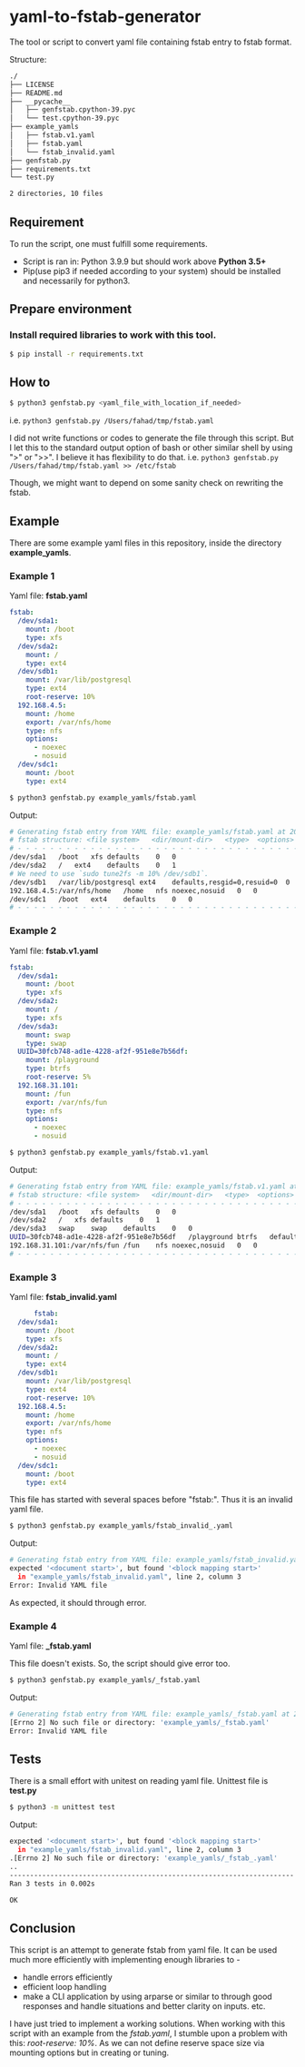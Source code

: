 # yaml-to-fstab-generator
The tool or script to convert yaml file containing fstab entry to fstab format.

Structure:

```bash
./
├── LICENSE
├── README.md
├── __pycache__
│   ├── genfstab.cpython-39.pyc
│   └── test.cpython-39.pyc
├── example_yamls
│   ├── fstab.v1.yaml
│   ├── fstab.yaml
│   └── fstab_invalid.yaml
├── genfstab.py
├── requirements.txt
└── test.py

2 directories, 10 files
```

## Requirement
To run the script, one must fulfill some requirements.
- Script is ran in: Python 3.9.9 but should work above **Python 3.5+**
- Pip(use pip3 if needed according to your system) should be installed and necessarily for python3.

## Prepare environment

### Install required libraries to work with this tool.

```bash
$ pip install -r requirements.txt
```
## How to

```bash
$ python3 genfstab.py <yaml_file_with_location_if_needed>
```

i.e. `python3 genfstab.py /Users/fahad/tmp/fstab.yaml`

I did not write functions or codes to generate the file through this script. But I let this to the standard output option of bash or other similar shell by using ">" or ">>". I believe it has flexibility to do that.
i.e. `python3 genfstab.py /Users/fahad/tmp/fstab.yaml >> /etc/fstab`

Though, we might want to depend on some sanity check on rewriting the fstab.

## Example
There are some example yaml files in this repository, inside the directory **example_yamls**.

### Example 1

Yaml file: **fstab.yaml**

```yaml
fstab:
  /dev/sda1:
    mount: /boot
    type: xfs
  /dev/sda2:
    mount: /
    type: ext4
  /dev/sdb1:
    mount: /var/lib/postgresql
    type: ext4
    root-reserve: 10%
  192.168.4.5:
    mount: /home
    export: /var/nfs/home
    type: nfs
    options:
      - noexec
      - nosuid
  /dev/sdc1:
    mount: /boot
    type: ext4
```

```bash
$ python3 genfstab.py example_yamls/fstab.yaml
```

Output:

```bash
# Generating fstab entry from YAML file: example_yamls/fstab.yaml at 2021-12-17 21:08:47.349057
# fstab structure: <file system>   <dir/mount-dir>   <type>  <options>       <dump>  <pass>
# - - - - - - - - - - - - - - - - - - - - - - - - - - - - - - - - - - - - - - - - - - - - - - - - 
/dev/sda1	/boot	xfs	defaults	0	0
/dev/sda2	/	ext4	defaults	0	1
# We need to use `sudo tune2fs -m 10% /dev/sdb1`.
/dev/sdb1	/var/lib/postgresql	ext4	defaults,resgid=0,resuid=0	0	0
192.168.4.5:/var/nfs/home	/home	nfs	noexec,nosuid	0	0
/dev/sdc1	/boot	ext4	defaults	0	0
# - - - - - - - - - - - - - - - - - - - - - - - - - - - - - - - - - - - - - - - - - - - - - - - -
```

### Example 2

Yaml file: **fstab.v1.yaml**

```yaml
fstab:
  /dev/sda1:
    mount: /boot
    type: xfs
  /dev/sda2:
    mount: /
    type: xfs
  /dev/sda3:
    mount: swap
    type: swap
  UUID=30fcb748-ad1e-4228-af2f-951e8e7b56df:
    mount: /playground
    type: btrfs
    root-reserve: 5%
  192.168.31.101:
    mount: /fun
    export: /var/nfs/fun
    type: nfs
    options:
      - noexec
      - nosuid
```

```bash
$ python3 genfstab.py example_yamls/fstab.v1.yaml
```

Output:

```bash
# Generating fstab entry from YAML file: example_yamls/fstab.v1.yaml at 2021-12-17 21:11:22.244075
# fstab structure: <file system>   <dir/mount-dir>   <type>  <options>       <dump>  <pass>
# - - - - - - - - - - - - - - - - - - - - - - - - - - - - - - - - - - - - - - - - - - - - - - - - 
/dev/sda1	/boot	xfs	defaults	0	0
/dev/sda2	/	xfs	defaults	0	1
/dev/sda3	swap	swap	defaults	0	0
UUID=30fcb748-ad1e-4228-af2f-951e8e7b56df	/playground	btrfs	defaults,resgid=0,resuid=0	0
192.168.31.101:/var/nfs/fun	/fun	nfs	noexec,nosuid	0	0
# - - - - - - - - - - - - - - - - - - - - - - - - - - - - - - - - - - - - - - - - - - - - - - - -
```

### Example 3

Yaml file: **fstab_invalid.yaml**

```yaml
      fstab:
  /dev/sda1:
    mount: /boot
    type: xfs
  /dev/sda2:
    mount: /
    type: ext4
  /dev/sdb1:
    mount: /var/lib/postgresql
    type: ext4
    root-reserve: 10%
  192.168.4.5:
    mount: /home
    export: /var/nfs/home
    type: nfs
    options:
      - noexec
      - nosuid
  /dev/sdc1:
    mount: /boot
    type: ext4
```

This file has started with several spaces before "fstab:". Thus it is an invalid yaml file.

```bash
$ python3 genfstab.py example_yamls/fstab_invalid_.yaml
```

Output:

```bash
# Generating fstab entry from YAML file: example_yamls/fstab_invalid.yaml at 2021-12-17 21:13:42.842345
expected '<document start>', but found '<block mapping start>'
  in "example_yamls/fstab_invalid.yaml", line 2, column 3
Error: Invalid YAML file
```

As expected, it should through error.

### Example 4

Yaml file: **_fstab.yaml**

This file doesn't exists. So, the script should give error too.

```bash
$ python3 genfstab.py example_yamls/_fstab.yaml
```

Output:

```bash
# Generating fstab entry from YAML file: example_yamls/_fstab.yaml at 2021-12-17 21:15:52.679266
[Errno 2] No such file or directory: 'example_yamls/_fstab.yaml'
Error: Invalid YAML file
```

## Tests

There is a small effort with unitest on reading yaml file. Unittest file is **test.py**

```bash
$ python3 -m unittest test
```

Output:

```bash
expected '<document start>', but found '<block mapping start>'
  in "example_yamls/fstab_invalid.yaml", line 2, column 3
.[Errno 2] No such file or directory: 'example_yamls/_fstab_.yaml'
..
----------------------------------------------------------------------
Ran 3 tests in 0.002s

OK
```

## Conclusion
This script is an attempt to generate fstab from yaml file. It can be used much more efficiently with implementing enough libraries to -

- handle errors efficiently
- efficient loop handling
- make a CLI application by using arparse or similar to through good responses and handle situations and better clarity on inputs.
etc.

I have just tried to implement a working solutions. When working with this script with an example from the *fstab.yaml*, I stumble upon a problem with this: *root-reserve: 10%*. As we can not define reserve space size via mounting options but in creating or tuning.